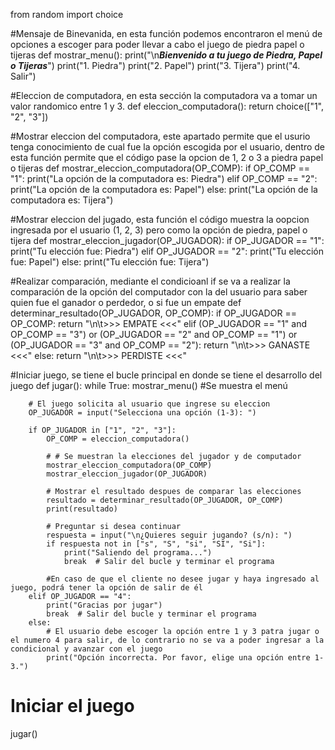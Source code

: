 from random import choice

#Mensaje de Binevanida, en esta función podemos encontraron el menú de opciones a escoger para poder llevar a cabo el juego de piedra papel o tijeras
def mostrar_menu():
    print("\n***Bienvenido a tu juego de Piedra, Papel o Tijeras***")
    print("1. Piedra")
    print("2. Papel")
    print("3. Tijera")
    print("4. Salir")

#Eleccion de computadora, en esta sección la computadora va a tomar un valor randomico entre 1 y 3.
def eleccion_computadora():
    return choice(["1", "2", "3"])

#Mostrar eleccion del computadora, este apartado permite que el usurio tenga conocimiento de cual fue la opción escogida por el usuario, dentro de esta función permite que el código pase la opcion de 1, 2 o 3 a piedra papel o tijeras
def mostrar_eleccion_computadora(OP_COMP):
    if OP_COMP == "1":
        print("La opción de la computadora es: Piedra")
    elif OP_COMP == "2":
        print("La opción de la computadora es: Papel")
    else:
        print("La opción de la computadora es: Tijera")

#Mostrar eleccion del jugado, esta función el código muestra la oopcion ingresada por el usuario (1, 2, 3) pero como la opción de piedra, papel o tijera
def mostrar_eleccion_jugador(OP_JUGADOR):
    if OP_JUGADOR == "1":
        print("Tu elección fue: Piedra")
    elif OP_JUGADOR == "2":
        print("Tu elección fue: Papel")
    else:
        print("Tu elección fue: Tijera")

#Realizar comparación, mediante el condicioanl if se va a realizar la comparación de la opción del computador con la del usuario para saber quien fue el ganador o perdedor, o si fue un empate
def determinar_resultado(OP_JUGADOR, OP_COMP):
    if OP_JUGADOR == OP_COMP:
        return "\n\t>>> EMPATE <<<"
    elif (OP_JUGADOR == "1" and OP_COMP == "3") or (OP_JUGADOR == "2" and OP_COMP == "1") or (OP_JUGADOR == "3" and OP_COMP == "2"):
        return "\n\t>>> GANASTE <<<"
    else:
        return "\n\t>>> PERDISTE <<<"

#Iniciar juego, se tiene el bucle principal en donde se tiene el desarrollo del juego
def jugar():
    while True:
        mostrar_menu() #Se muestra el menú
        
        # El juego solicita al usuario que ingrese su eleccion
        OP_JUGADOR = input("Selecciona una opción (1-3): ")

        if OP_JUGADOR in ["1", "2", "3"]:
            OP_COMP = eleccion_computadora()

            # # Se muestran la elecciones del jugador y de computador
            mostrar_eleccion_computadora(OP_COMP)
            mostrar_eleccion_jugador(OP_JUGADOR)

            # Mostrar el resultado despues de comparar las elecciones
            resultado = determinar_resultado(OP_JUGADOR, OP_COMP)
            print(resultado)

            # Preguntar si desea continuar
            respuesta = input("\n¿Quieres seguir jugando? (s/n): ")
            if respuesta not in ["s", "S", "si", "SI", "Si"]:
                print("Saliendo del programa...")
                break  # Salir del bucle y terminar el programa

            #En caso de que el cliente no desee jugar y haya ingresado al juego, podrá tener la opción de salir de él
        elif OP_JUGADOR == "4":
            print("Gracias por jugar")
            break  # Salir del bucle y terminar el programa
        else:
            # El usuario debe escoger la opción entre 1 y 3 patra jugar o el numero 4 para salir, de lo contrario no se va a poder ingresar a la condicional y avanzar con el juego
            print("Opción incorrecta. Por favor, elige una opción entre 1-3.")

# Iniciar el juego
jugar()
